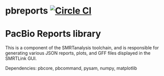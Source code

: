# pbreports [![Circle CI](https://circleci.com/gh/PacificBiosciences/pbreports.svg?style=svg)](https://circleci.com/gh/PacificBiosciences/pbreports)

PacBio Reports library
======================

This is a component of the SMRTanalysis toolchain, and is responsible for
generating various JSON reports, plots, and GFF files displayed in the
SMRTLink GUI.

Dependencies: pbcore, pbcommand, pysam, numpy, matplotlib
